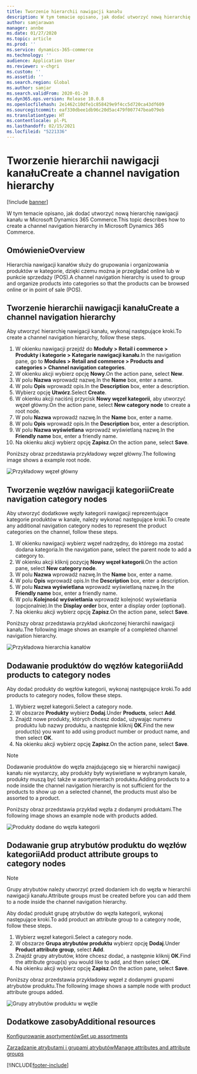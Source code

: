 ```yaml
---
title: Tworzenie hierarchii nawigacji kanału
description: W tym temacie opisano, jak dodać utworzyć nową hierarchię nawigacji kanału w Microsoft Dynamics 365 Commerce.
author: samjarawan
manager: annbe
ms.date: 01/27/2020
ms.topic: article
ms.prod: ''
ms.service: dynamics-365-commerce
ms.technology: ''
audience: Application User
ms.reviewer: v-chgri
ms.custom: ''
ms.assetid: ''
ms.search.region: Global
ms.author: samjar
ms.search.validFrom: 2020-01-20
ms.dyn365.ops.version: Release 10.0.8
ms.openlocfilehash: 2e1462c10dfe1c858429e9f4cc5d720ca43df609
ms.sourcegitcommit: eaf330dbee1db96c20d5ac479f007747bea079eb
ms.translationtype: HT
ms.contentlocale: pl-PL
ms.lasthandoff: 02/15/2021
ms.locfileid: "5221336"
---
```

# <a name="create-a-channel-navigation-hierarchy"></a><span data-ttu-id="ea098-103">Tworzenie hierarchii nawigacji kanału</span><span class="sxs-lookup"><span data-stu-id="ea098-103">Create a channel navigation hierarchy</span></span>


[!include [banner](includes/banner.md)]

<span data-ttu-id="ea098-104">W tym temacie opisano, jak dodać utworzyć nową hierarchię nawigacji kanału w Microsoft Dynamics 365 Commerce.</span><span class="sxs-lookup"><span data-stu-id="ea098-104">This topic describes how to create a channel navigation hierarchy in Microsoft Dynamics 365 Commerce.</span></span>

## <a name="overview"></a><span data-ttu-id="ea098-105">Omówienie</span><span class="sxs-lookup"><span data-stu-id="ea098-105">Overview</span></span>

<span data-ttu-id="ea098-106">Hierarchia nawigacji kanałów służy do grupowania i organizowania produktów w kategorie, dzięki czemu można je przeglądać online lub w punkcie sprzedaży (POS).</span><span class="sxs-lookup"><span data-stu-id="ea098-106">A channel navigation hierarchy is used to group and organize products into categories so that the products can be browsed online or in point of sale (POS).</span></span>

## <a name="create-a-channel-navigation-hierarchy"></a><span data-ttu-id="ea098-107">Tworzenie hierarchii nawigacji kanału</span><span class="sxs-lookup"><span data-stu-id="ea098-107">Create a channel navigation hierarchy</span></span>

<span data-ttu-id="ea098-108">Aby utworzyć hierarchię nawigacji kanału, wykonaj następujące kroki.</span><span class="sxs-lookup"><span data-stu-id="ea098-108">To create a channel navigation hierarchy, follow these steps.</span></span>

1. <span data-ttu-id="ea098-109">W okienku nawigacji przejdź do **Moduły \> Retail i commerce \> Produkty i kategorie \> Kategarie nawigacji kanału**.</span><span class="sxs-lookup"><span data-stu-id="ea098-109">In the navigation pane, go to **Modules \> Retail and commerce \> Products and categories \> Channel navigation categories**.</span></span>
1. <span data-ttu-id="ea098-110">W okienku akcji wybierz opcję **Nowy**.</span><span class="sxs-lookup"><span data-stu-id="ea098-110">On the action pane, select **New**.</span></span>
1. <span data-ttu-id="ea098-111">W polu **Nazwa** wprowadź nazwę.</span><span class="sxs-lookup"><span data-stu-id="ea098-111">In the **Name** box, enter a name.</span></span>
1. <span data-ttu-id="ea098-112">W polu **Opis** wprowadź opis.</span><span class="sxs-lookup"><span data-stu-id="ea098-112">In the **Description** box, enter a description.</span></span>
1. <span data-ttu-id="ea098-113">Wybierz opcję **Utwórz**.</span><span class="sxs-lookup"><span data-stu-id="ea098-113">Select **Create**.</span></span>
1. <span data-ttu-id="ea098-114">W okienku akcji naciśnij przycisk **Nowy węzeł kategorii**, aby utworzyć węzeł główny.</span><span class="sxs-lookup"><span data-stu-id="ea098-114">On the action pane, select **New category node** to create a root node.</span></span>
1. <span data-ttu-id="ea098-115">W polu **Nazwa** wprowadź nazwę.</span><span class="sxs-lookup"><span data-stu-id="ea098-115">In the **Name** box, enter a name.</span></span>
1. <span data-ttu-id="ea098-116">W polu **Opis** wprowadź opis.</span><span class="sxs-lookup"><span data-stu-id="ea098-116">In the **Description** box, enter a description.</span></span>
1. <span data-ttu-id="ea098-117">W polu **Nazwa wyświetlana** wprowadź wyświetlaną nazwę.</span><span class="sxs-lookup"><span data-stu-id="ea098-117">In the **Friendly name** box, enter a friendly name.</span></span>
1. <span data-ttu-id="ea098-118">Na okienku akcji wybierz opcję **Zapisz**.</span><span class="sxs-lookup"><span data-stu-id="ea098-118">On the action pane, select **Save**.</span></span>

<span data-ttu-id="ea098-119">Poniższy obraz przedstawia przykładowy węzeł główny.</span><span class="sxs-lookup"><span data-stu-id="ea098-119">The following image shows a example root node.</span></span>

![Przykładowy węzeł główny](media/create-channel-hierarchy-1.png)

## <a name="create-navigation-category-nodes"></a><span data-ttu-id="ea098-121">Tworzenie węzłów nawigacji kategorii</span><span class="sxs-lookup"><span data-stu-id="ea098-121">Create navigation category nodes</span></span>

<span data-ttu-id="ea098-122">Aby utworzyć dodatkowe węzły kategorii nawigacji reprezentujące kategorie produktów w kanale, należy wykonać następujące kroki.</span><span class="sxs-lookup"><span data-stu-id="ea098-122">To create any additional navigation category nodes to represent the product categories on the channel, follow these steps.</span></span>

1. <span data-ttu-id="ea098-123">W okienku nawigacji wybierz węzeł nadrzędny, do którego ma zostać dodana kategoria.</span><span class="sxs-lookup"><span data-stu-id="ea098-123">In the navigation pane, select the parent node to add a category to.</span></span>
1. <span data-ttu-id="ea098-124">W okienku akcji kliknij pozycję **Nowy węzeł kategorii**.</span><span class="sxs-lookup"><span data-stu-id="ea098-124">On the action pane, select **New category node**.</span></span>
1. <span data-ttu-id="ea098-125">W polu **Nazwa** wprowadź nazwę.</span><span class="sxs-lookup"><span data-stu-id="ea098-125">In the **Name** box, enter a name.</span></span>
1. <span data-ttu-id="ea098-126">W polu **Opis** wprowadź opis.</span><span class="sxs-lookup"><span data-stu-id="ea098-126">In the **Description** box, enter a description.</span></span>
1. <span data-ttu-id="ea098-127">W polu **Nazwa wyświetlana** wprowadź wyświetlaną nazwę.</span><span class="sxs-lookup"><span data-stu-id="ea098-127">In the **Friendly name** box, enter a friendly name.</span></span>
1. <span data-ttu-id="ea098-128">W polu **Kolejność wyświetlania** wprowadź kolejność wyświetlania (opcjonalnie).</span><span class="sxs-lookup"><span data-stu-id="ea098-128">In the **Display order** box, enter a display order (optional).</span></span>
1. <span data-ttu-id="ea098-129">Na okienku akcji wybierz opcję **Zapisz**.</span><span class="sxs-lookup"><span data-stu-id="ea098-129">On the action pane, select **Save**.</span></span>

<span data-ttu-id="ea098-130">Poniższy obraz przedstawia przykład ukończonej hierarchii nawigacji kanału.</span><span class="sxs-lookup"><span data-stu-id="ea098-130">The following image shows an example of a completed channel navigation hierarchy.</span></span>

![Przykładowa hierarchia kanałów](media/create-channel-hierarchy-2.png)

## <a name="add-products-to-category-nodes"></a><span data-ttu-id="ea098-132">Dodawanie produktów do węzłów kategorii</span><span class="sxs-lookup"><span data-stu-id="ea098-132">Add products to category nodes</span></span>

<span data-ttu-id="ea098-133">Aby dodać produkty do węzłów kategorii, wykonaj następujące kroki.</span><span class="sxs-lookup"><span data-stu-id="ea098-133">To add products to category nodes, follow these steps.</span></span>

1. <span data-ttu-id="ea098-134">Wybierz węzeł kategorii.</span><span class="sxs-lookup"><span data-stu-id="ea098-134">Select a category node.</span></span>
1. <span data-ttu-id="ea098-135">W obszarze **Produkty** wybierz **Dodaj**.</span><span class="sxs-lookup"><span data-stu-id="ea098-135">Under **Products**, select **Add**.</span></span>
1. <span data-ttu-id="ea098-136">Znajdź nowe produkty, których chcesz dodać, używając numeru produktu lub nazwy produktu, a następnie kliknij **OK**.</span><span class="sxs-lookup"><span data-stu-id="ea098-136">Find the new product(s) you want to add using product number or product name, and then select **OK**.</span></span>
1. <span data-ttu-id="ea098-137">Na okienku akcji wybierz opcję **Zapisz**.</span><span class="sxs-lookup"><span data-stu-id="ea098-137">On the action pane, select **Save**.</span></span>

> [!NOTE]
> <span data-ttu-id="ea098-138">Dodawanie produktów do węzła znajdującego się w hierarchii nawigacji kanału nie wystarczy, aby produkty były wyświetlane w wybranym kanale, produkty muszą być także w asortymentach produktu.</span><span class="sxs-lookup"><span data-stu-id="ea098-138">Adding products to a node inside the channel navigation hierarchy is not sufficient for the products to show up on a selected channel, the products must also be assorted to a product.</span></span>

<span data-ttu-id="ea098-139">Poniższy obraz przedstawia przykład węzła z dodanymi produktami.</span><span class="sxs-lookup"><span data-stu-id="ea098-139">The following image shows an example node with products added.</span></span>

![Produkty dodane do węzła kategorii](media/create-channel-hierarchy-3.png)

## <a name="add-product-attribute-groups-to-category-nodes"></a><span data-ttu-id="ea098-141">Dodawanie grup atrybutów produktu do węzłów kategorii</span><span class="sxs-lookup"><span data-stu-id="ea098-141">Add product attribute groups to category nodes</span></span>

> [!NOTE]
> <span data-ttu-id="ea098-142">Grupy atrybutów należy utworzyć przed dodaniem ich do węzła w hierarchii nawigacji kanału.</span><span class="sxs-lookup"><span data-stu-id="ea098-142">Attribute groups must be created before you can add them to a node inside the channel navigation hierarchy.</span></span>

<span data-ttu-id="ea098-143">Aby dodać produkt grupę atrybutów do węzła kategorii, wykonaj następujące kroki.</span><span class="sxs-lookup"><span data-stu-id="ea098-143">To add product an attribute group to a category node, follow these steps.</span></span>

1. <span data-ttu-id="ea098-144">Wybierz węzeł kategorii.</span><span class="sxs-lookup"><span data-stu-id="ea098-144">Select a category node.</span></span>
1. <span data-ttu-id="ea098-145">W obszarze **Grupa atrybutów produktu** wybierz opcję **Dodaj**.</span><span class="sxs-lookup"><span data-stu-id="ea098-145">Under **Product attribute group**, select **Add**.</span></span>
1. <span data-ttu-id="ea098-146">Znajdź grupy atrybutów, które chcesz dodać, a następnie kliknij **OK**.</span><span class="sxs-lookup"><span data-stu-id="ea098-146">Find the attribute group(s) you would like to add, and then select **OK**.</span></span>
1. <span data-ttu-id="ea098-147">Na okienku akcji wybierz opcję **Zapisz**.</span><span class="sxs-lookup"><span data-stu-id="ea098-147">On the action pane, select **Save**.</span></span>

<span data-ttu-id="ea098-148">Poniższy obraz przedstawia przykładowy węzeł z dodanymi grupami atrybutów produktu.</span><span class="sxs-lookup"><span data-stu-id="ea098-148">The following image shows a sample node with product attribute groups added.</span></span>

![Grupy atrybutów produktu w węźle](media/create-channel-hierarchy-4.png)

## <a name="additional-resources"></a><span data-ttu-id="ea098-150">Dodatkowe zasoby</span><span class="sxs-lookup"><span data-stu-id="ea098-150">Additional resources</span></span>

[<span data-ttu-id="ea098-151">Konfigurowanie asortymentów</span><span class="sxs-lookup"><span data-stu-id="ea098-151">Set up assortments</span></span>](set-up-assortments.md)

[<span data-ttu-id="ea098-152">Zarządzanie atrybutami i grupami atrybutów</span><span class="sxs-lookup"><span data-stu-id="ea098-152">Manage attributes and attribute groups</span></span>](attribute-attributegroups-lifecycle.md)


[!INCLUDE[footer-include](../includes/footer-banner.md)]